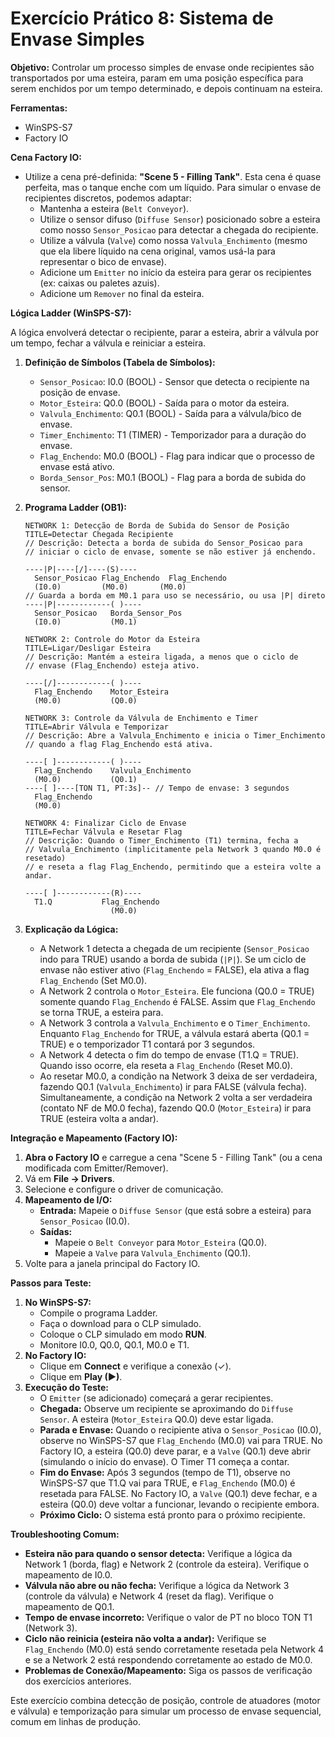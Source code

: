 # Exercício Prático 8: Sistema de Envase Simples

**Objetivo:** Controlar um processo simples de envase onde recipientes são transportados por uma esteira, param em uma posição específica para serem enchidos por um tempo determinado, e depois continuam na esteira.

**Ferramentas:**
*   WinSPS-S7
*   Factory IO

**Cena Factory IO:**
*   Utilize a cena pré-definida: **"Scene 5 - Filling Tank"**. Esta cena é quase perfeita, mas o tanque enche com um líquido. Para simular o envase de recipientes discretos, podemos adaptar:
    *   Mantenha a esteira (`Belt Conveyor`).
    *   Utilize o sensor difuso (`Diffuse Sensor`) posicionado sobre a esteira como nosso `Sensor_Posicao` para detectar a chegada do recipiente.
    *   Utilize a válvula (`Valve`) como nossa `Valvula_Enchimento` (mesmo que ela libere líquido na cena original, vamos usá-la para representar o bico de envase).
    *   Adicione um `Emitter` no início da esteira para gerar os recipientes (ex: caixas ou paletes azuis).
    *   Adicione um `Remover` no final da esteira.

**Lógica Ladder (WinSPS-S7):**

A lógica envolverá detectar o recipiente, parar a esteira, abrir a válvula por um tempo, fechar a válvula e reiniciar a esteira.

1.  **Definição de Símbolos (Tabela de Símbolos):**
    *   `Sensor_Posicao`: I0.0 (BOOL) - Sensor que detecta o recipiente na posição de envase.
    *   `Motor_Esteira`: Q0.0 (BOOL) - Saída para o motor da esteira.
    *   `Valvula_Enchimento`: Q0.1 (BOOL) - Saída para a válvula/bico de envase.
    *   `Timer_Enchimento`: T1 (TIMER) - Temporizador para a duração do envase.
    *   `Flag_Enchendo`: M0.0 (BOOL) - Flag para indicar que o processo de envase está ativo.
    *   `Borda_Sensor_Pos`: M0.1 (BOOL) - Flag para a borda de subida do sensor.

2.  **Programa Ladder (OB1):**
    ```ladder
    NETWORK 1: Detecção de Borda de Subida do Sensor de Posição
    TITLE=Detectar Chegada Recipiente
    // Descrição: Detecta a borda de subida do Sensor_Posicao para
    // iniciar o ciclo de envase, somente se não estiver já enchendo.
    
    ----|P|----[/]----(S)----
      Sensor_Posicao Flag_Enchendo  Flag_Enchendo
      (I0.0)         (M0.0)       (M0.0)
    // Guarda a borda em M0.1 para uso se necessário, ou usa |P| direto
    ----|P|------------( )----
      Sensor_Posicao   Borda_Sensor_Pos
      (I0.0)           (M0.1)
      
    NETWORK 2: Controle do Motor da Esteira
    TITLE=Ligar/Desligar Esteira
    // Descrição: Mantém a esteira ligada, a menos que o ciclo de
    // envase (Flag_Enchendo) esteja ativo.
    
    ----[/]------------( )----
      Flag_Enchendo    Motor_Esteira
      (M0.0)           (Q0.0)
      
    NETWORK 3: Controle da Válvula de Enchimento e Timer
    TITLE=Abrir Válvula e Temporizar
    // Descrição: Abre a Valvula_Enchimento e inicia o Timer_Enchimento
    // quando a flag Flag_Enchendo está ativa.
    
    ----[ ]------------( )----
      Flag_Enchendo    Valvula_Enchimento
      (M0.0)           (Q0.1)
    ----[ ]----[TON T1, PT:3s]-- // Tempo de envase: 3 segundos
      Flag_Enchendo
      (M0.0)
      
    NETWORK 4: Finalizar Ciclo de Envase
    TITLE=Fechar Válvula e Resetar Flag
    // Descrição: Quando o Timer_Enchimento (T1) termina, fecha a
    // Valvula_Enchimento (implicitamente pela Network 3 quando M0.0 é resetado)
    // e reseta a flag Flag_Enchendo, permitindo que a esteira volte a andar.
    
    ----[ ]------------(R)----
      T1.Q           Flag_Enchendo
                       (M0.0)
    ```

3.  **Explicação da Lógica:**
    *   A Network 1 detecta a chegada de um recipiente (`Sensor_Posicao` indo para TRUE) usando a borda de subida (`|P|`). Se um ciclo de envase não estiver ativo (`Flag_Enchendo` = FALSE), ela ativa a flag `Flag_Enchendo` (Set M0.0).
    *   A Network 2 controla o `Motor_Esteira`. Ele funciona (Q0.0 = TRUE) somente quando `Flag_Enchendo` é FALSE. Assim que `Flag_Enchendo` se torna TRUE, a esteira para.
    *   A Network 3 controla a `Valvula_Enchimento` e o `Timer_Enchimento`. Enquanto `Flag_Enchendo` for TRUE, a válvula estará aberta (Q0.1 = TRUE) e o temporizador T1 contará por 3 segundos.
    *   A Network 4 detecta o fim do tempo de envase (T1.Q = TRUE). Quando isso ocorre, ela reseta a `Flag_Enchendo` (Reset M0.0).
    *   Ao resetar M0.0, a condição na Network 3 deixa de ser verdadeira, fazendo Q0.1 (`Valvula_Enchimento`) ir para FALSE (válvula fecha). Simultaneamente, a condição na Network 2 volta a ser verdadeira (contato NF de M0.0 fecha), fazendo Q0.0 (`Motor_Esteira`) ir para TRUE (esteira volta a andar).

**Integração e Mapeamento (Factory IO):**

1.  **Abra o Factory IO** e carregue a cena "Scene 5 - Filling Tank" (ou a cena modificada com Emitter/Remover).
2.  Vá em **File -> Drivers**.
3.  Selecione e configure o driver de comunicação.
4.  **Mapeamento de I/O:**
    *   **Entrada:** Mapeie o `Diffuse Sensor` (que está sobre a esteira) para `Sensor_Posicao` (I0.0).
    *   **Saídas:**
        *   Mapeie o `Belt Conveyor` para `Motor_Esteira` (Q0.0).
        *   Mapeie a `Valve` para `Valvula_Enchimento` (Q0.1).
5.  Volte para a janela principal do Factory IO.

**Passos para Teste:**

1.  **No WinSPS-S7:**
    *   Compile o programa Ladder.
    *   Faça o download para o CLP simulado.
    *   Coloque o CLP simulado em modo **RUN**.
    *   Monitore I0.0, Q0.0, Q0.1, M0.0 e T1.
2.  **No Factory IO:**
    *   Clique em **Connect** e verifique a conexão (✓).
    *   Clique em **Play (▶)**.
3.  **Execução do Teste:**
    *   O `Emitter` (se adicionado) começará a gerar recipientes.
    *   **Chegada:** Observe um recipiente se aproximando do `Diffuse Sensor`. A esteira (`Motor_Esteira` Q0.0) deve estar ligada.
    *   **Parada e Envase:** Quando o recipiente ativa o `Sensor_Posicao` (I0.0), observe no WinSPS-S7 que `Flag_Enchendo` (M0.0) vai para TRUE. No Factory IO, a esteira (Q0.0) deve parar, e a `Valve` (Q0.1) deve abrir (simulando o início do envase). O Timer T1 começa a contar.
    *   **Fim do Envase:** Após 3 segundos (tempo de T1), observe no WinSPS-S7 que T1.Q vai para TRUE, e `Flag_Enchendo` (M0.0) é resetada para FALSE. No Factory IO, a `Valve` (Q0.1) deve fechar, e a esteira (Q0.0) deve voltar a funcionar, levando o recipiente embora.
    *   **Próximo Ciclo:** O sistema está pronto para o próximo recipiente.

**Troubleshooting Comum:**
*   **Esteira não para quando o sensor detecta:** Verifique a lógica da Network 1 (borda, flag) e Network 2 (controle da esteira). Verifique o mapeamento de I0.0.
*   **Válvula não abre ou não fecha:** Verifique a lógica da Network 3 (controle da válvula) e Network 4 (reset da flag). Verifique o mapeamento de Q0.1.
*   **Tempo de envase incorreto:** Verifique o valor de PT no bloco TON T1 (Network 3).
*   **Ciclo não reinicia (esteira não volta a andar):** Verifique se `Flag_Enchendo` (M0.0) está sendo corretamente resetada pela Network 4 e se a Network 2 está respondendo corretamente ao estado de M0.0.
*   **Problemas de Conexão/Mapeamento:** Siga os passos de verificação dos exercícios anteriores.

Este exercício combina detecção de posição, controle de atuadores (motor e válvula) e temporização para simular um processo de envase sequencial, comum em linhas de produção.
